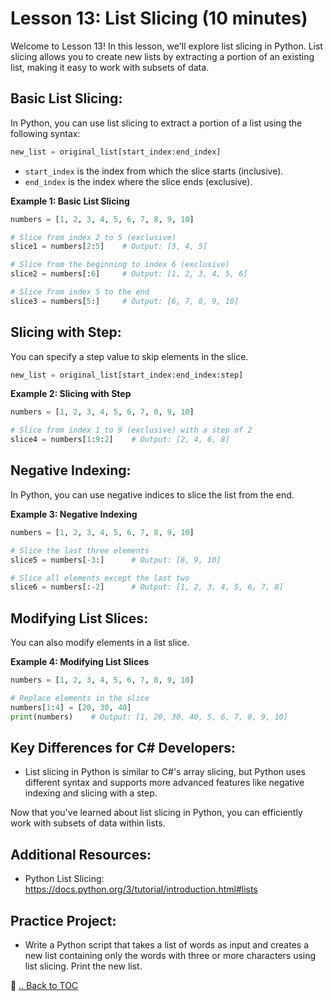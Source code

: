 # Lesson 13: List Slicing (10 minutes)

Welcome to Lesson 13! In this lesson, we'll explore list slicing in Python. List slicing allows you to create new lists by extracting a portion of an existing list, making it easy to work with subsets of data.

## Basic List Slicing:
In Python, you can use list slicing to extract a portion of a list using the following syntax:

```python
new_list = original_list[start_index:end_index]
```

- `start_index` is the index from which the slice starts (inclusive).
- `end_index` is the index where the slice ends (exclusive).

**Example 1: Basic List Slicing**
```python
numbers = [1, 2, 3, 4, 5, 6, 7, 8, 9, 10]

# Slice from index 2 to 5 (exclusive)
slice1 = numbers[2:5]    # Output: [3, 4, 5]

# Slice from the beginning to index 6 (exclusive)
slice2 = numbers[:6]     # Output: [1, 2, 3, 4, 5, 6]

# Slice from index 5 to the end
slice3 = numbers[5:]     # Output: [6, 7, 8, 9, 10]
```

## Slicing with Step:
You can specify a step value to skip elements in the slice.

```python
new_list = original_list[start_index:end_index:step]
```

**Example 2: Slicing with Step**
```python
numbers = [1, 2, 3, 4, 5, 6, 7, 8, 9, 10]

# Slice from index 1 to 9 (exclusive) with a step of 2
slice4 = numbers[1:9:2]    # Output: [2, 4, 6, 8]
```

## Negative Indexing:
In Python, you can use negative indices to slice the list from the end.

**Example 3: Negative Indexing**
```python
numbers = [1, 2, 3, 4, 5, 6, 7, 8, 9, 10]

# Slice the last three elements
slice5 = numbers[-3:]      # Output: [8, 9, 10]

# Slice all elements except the last two
slice6 = numbers[:-2]      # Output: [1, 2, 3, 4, 5, 6, 7, 8]
```

## Modifying List Slices:
You can also modify elements in a list slice.

**Example 4: Modifying List Slices**
```python
numbers = [1, 2, 3, 4, 5, 6, 7, 8, 9, 10]

# Replace elements in the slice
numbers[1:4] = [20, 30, 40]
print(numbers)    # Output: [1, 20, 30, 40, 5, 6, 7, 8, 9, 10]
```

## Key Differences for C# Developers:
- List slicing in Python is similar to C#'s array slicing, but Python uses different syntax and supports more advanced features like negative indexing and slicing with a step.

Now that you've learned about list slicing in Python, you can efficiently work with subsets of data within lists.

## Additional Resources:
- Python List Slicing: https://docs.python.org/3/tutorial/introduction.html#lists

## Practice Project:
- Write a Python script that takes a list of words as input and creates a new list containing only the words with three or more characters using list slicing. Print the new list.

🔗 [.. Back to TOC](./learn-python-in-half-day-lesson--toc.md)